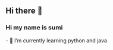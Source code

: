 ## Hi there 👋
<h3>
  Hi my name is sumi
</h3>
<b1>
  - 🌱 I’m currently learning python and java
</b1>
<!--
**sumiyagarav/sumiyagarav** is a ✨ _special_ ✨ repository because its `README.md` (this file) appears on your GitHub profile.

Here are some ideas to get you started:

- 🔭 I’m currently working on ...
- 🌱 I’m currently learning ...
- 👯 I’m looking to collaborate on ...
- 🤔 I’m looking for help with ...
- 💬 Ask me about ...
- 📫 How to reach me: ...
- 😄 Pronouns: ...
- ⚡ Fun fact: ...
-->
